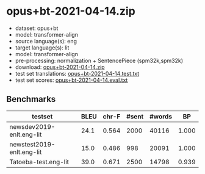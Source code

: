 # opus+bt-2021-04-14.zip

* dataset: opus+bt
* model: transformer-align
* source language(s): eng
* target language(s): lit
* model: transformer-align
* pre-processing: normalization + SentencePiece (spm32k,spm32k)
* download: [opus+bt-2021-04-14.zip](https://object.pouta.csc.fi/Tatoeba-MT-models/eng-lit/opus+bt-2021-04-14.zip)
* test set translations: [opus+bt-2021-04-14.test.txt](https://object.pouta.csc.fi/Tatoeba-MT-models/eng-lit/opus+bt-2021-04-14.test.txt)
* test set scores: [opus+bt-2021-04-14.eval.txt](https://object.pouta.csc.fi/Tatoeba-MT-models/eng-lit/opus+bt-2021-04-14.eval.txt)

## Benchmarks

| testset | BLEU  | chr-F | #sent | #words | BP |
|---------|-------|-------|-------|--------|----|
| newsdev2019-enlt.eng-lit 	| 24.1 	| 0.564 	| 2000 	| 40116 	| 1.000 |
| newstest2019-enlt.eng-lit 	| 15.0 	| 0.486 	| 998 	| 20091 	| 1.000 |
| Tatoeba-test.eng-lit 	| 39.0 	| 0.671 	| 2500 	| 14798 	| 0.939 |

